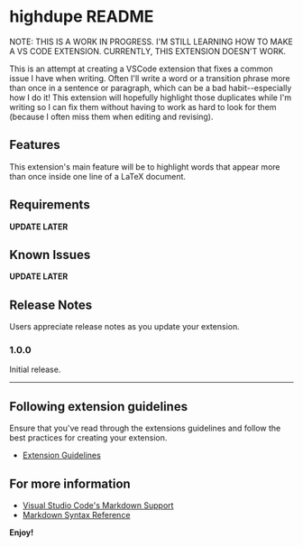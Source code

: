 # highdupe README

NOTE: THIS IS A WORK IN PROGRESS. I'M STILL LEARNING HOW TO MAKE A VS CODE EXTENSION. CURRENTLY, THIS EXTENSION DOESN'T WORK.

This is an attempt at creating a VSCode extension that fixes a common issue I have when writing. Often I'll write a word or a transition phrase more than once in a sentence or paragraph, which can be a bad habit--especially how I do it! This extension will hopefully highlight those duplicates while I'm writing so I can fix them without having to work as hard to look for them (because I often miss them when editing and revising).

## Features

This extension's main feature will be to highlight words that appear more than once inside one line of a LaTeX document.

## Requirements

**UPDATE LATER**

## Known Issues

**UPDATE LATER**

## Release Notes

Users appreciate release notes as you update your extension.

### 1.0.0

Initial release.

---

## Following extension guidelines

Ensure that you've read through the extensions guidelines and follow the best practices for creating your extension.

* [Extension Guidelines](https://code.visualstudio.com/api/references/extension-guidelines)

## For more information

* [Visual Studio Code's Markdown Support](http://code.visualstudio.com/docs/languages/markdown)
* [Markdown Syntax Reference](https://help.github.com/articles/markdown-basics/)

**Enjoy!**
